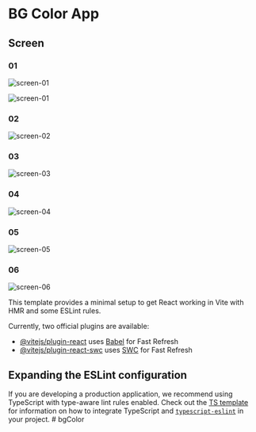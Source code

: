 # BG Color App
## Screen
### 01
![screen-01](https://github.com/user-attachments/assets/c8f8c048-854d-43bd-b496-405fe82e8da9)

![screen-01](https://github.com/user-attachments/assets/4b5bf6b5-5e05-4281-bd59-8b277d2ef9be)
### 02
![screen-02](https://github.com/user-attachments/assets/26c0103c-90cc-4cb5-b02f-415bc284ab58)
### 03
![screen-03](https://github.com/user-attachments/assets/2accd8ec-4da5-44f8-80ab-ee7a10174271)
### 04
![screen-04](https://github.com/user-attachments/assets/664badb9-a3c0-4047-a34b-6ed55a55d334)
### 05
![screen-05](https://github.com/user-attachments/assets/c1494312-0750-4351-97b6-5738456c0523)
### 06
![screen-06](https://github.com/user-attachments/assets/097cba54-21d8-44d3-8a97-24c7320642e2)


This template provides a minimal setup to get React working in Vite with HMR and some ESLint rules.

Currently, two official plugins are available:

- [@vitejs/plugin-react](https://github.com/vitejs/vite-plugin-react/blob/main/packages/plugin-react) uses [Babel](https://babeljs.io/) for Fast Refresh
- [@vitejs/plugin-react-swc](https://github.com/vitejs/vite-plugin-react/blob/main/packages/plugin-react-swc) uses [SWC](https://swc.rs/) for Fast Refresh

## Expanding the ESLint configuration

If you are developing a production application, we recommend using TypeScript with type-aware lint rules enabled. Check out the [TS template](https://github.com/vitejs/vite/tree/main/packages/create-vite/template-react-ts) for information on how to integrate TypeScript and [`typescript-eslint`](https://typescript-eslint.io) in your project.
#   b g C o l o r 
 
 
